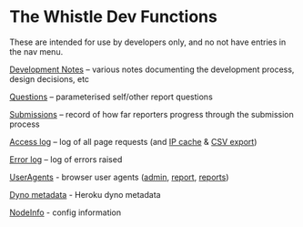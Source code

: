 The Whistle Dev Functions
=========================

These are intended for use by developers only, and no not have entries in the nav menu.

[Development Notes](/dev/notes) – various notes documenting the development process, design decisions, etc

[Questions](/questions) – parameterised self/other report questions

[Submissions](/dev/submissions) – record of how far reporters progress through the submission process

[Access log](/dev/log-access) – log of all page requests 
  (and [IP cache](/dev/ip-cache) & [CSV export](/dev/log-access/export-csv))

[Error log](/dev/log-error) – log of errors raised

[UserAgents](/dev/user-agents) - browser user agents 
  ([admin](/dev/user-agents/admin), [report](/dev/user-agents/report), [reports](/dev/user-agents/reports))

[Dyno metadata](/dev/dyno) - Heroku dyno metadata

[NodeInfo](/dev/nodeinfo) - config information
